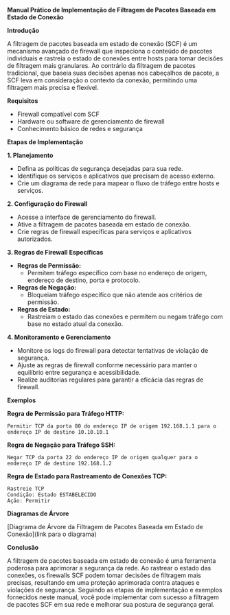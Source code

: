 **Manual Prático de Implementação de Filtragem de Pacotes Baseada em Estado de Conexão**

**Introdução**

A filtragem de pacotes baseada em estado de conexão (SCF) é um mecanismo avançado de firewall que inspeciona o conteúdo de pacotes individuais e rastreia o estado de conexões entre hosts para tomar decisões de filtragem mais granulares. Ao contrário da filtragem de pacotes tradicional, que baseia suas decisões apenas nos cabeçalhos de pacote, a SCF leva em consideração o contexto da conexão, permitindo uma filtragem mais precisa e flexível.

**Requisitos**

* Firewall compatível com SCF
* Hardware ou software de gerenciamento de firewall
* Conhecimento básico de redes e segurança

**Etapas de Implementação**

**1. Planejamento**

* Defina as políticas de segurança desejadas para sua rede.
* Identifique os serviços e aplicativos que precisam de acesso externo.
* Crie um diagrama de rede para mapear o fluxo de tráfego entre hosts e serviços.

**2. Configuração do Firewall**

* Acesse a interface de gerenciamento do firewall.
* Ative a filtragem de pacotes baseada em estado de conexão.
* Crie regras de firewall específicas para serviços e aplicativos autorizados.

**3. Regras de Firewall Específicas**

* **Regras de Permissão:**
    * Permitem tráfego específico com base no endereço de origem, endereço de destino, porta e protocolo.
* **Regras de Negação:**
    * Bloqueiam tráfego específico que não atende aos critérios de permissão.
* **Regras de Estado:**
    * Rastreiam o estado das conexões e permitem ou negam tráfego com base no estado atual da conexão.

**4. Monitoramento e Gerenciamento**

* Monitore os logs do firewall para detectar tentativas de violação de segurança.
* Ajuste as regras de firewall conforme necessário para manter o equilíbrio entre segurança e acessibilidade.
* Realize auditorias regulares para garantir a eficácia das regras de firewall.

**Exemplos**

**Regra de Permissão para Tráfego HTTP:**

```
Permitir TCP da porta 80 do endereço IP de origem 192.168.1.1 para o endereço IP de destino 10.10.10.1
```

**Regra de Negação para Tráfego SSH:**

```
Negar TCP da porta 22 do endereço IP de origem qualquer para o endereço IP de destino 192.168.1.2
```

**Regra de Estado para Rastreamento de Conexões TCP:**

```
Rastreie TCP
Condição: Estado ESTABELECIDO
Ação: Permitir
```

**Diagramas de Árvore**

[Diagrama de Árvore da Filtragem de Pacotes Baseada em Estado de Conexão](link para o diagrama)

**Conclusão**

A filtragem de pacotes baseada em estado de conexão é uma ferramenta poderosa para aprimorar a segurança da rede. Ao rastrear o estado das conexões, os firewalls SCF podem tomar decisões de filtragem mais precisas, resultando em uma proteção aprimorada contra ataques e violações de segurança. Seguindo as etapas de implementação e exemplos fornecidos neste manual, você pode implementar com sucesso a filtragem de pacotes SCF em sua rede e melhorar sua postura de segurança geral.